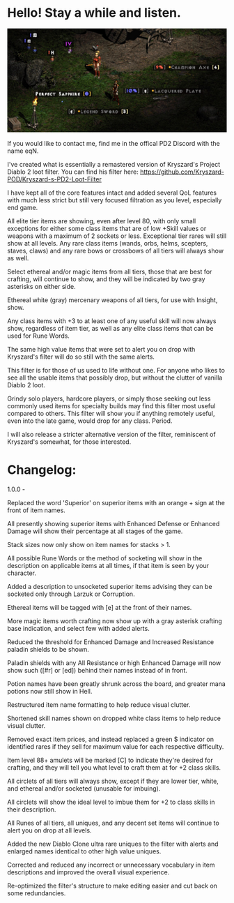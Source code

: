 # Hello! Stay a while and listen.

![Ground Loot](https://raw.githubusercontent.com/eqNj/eqN-PD2-Filter/Filter-Sub/Ground%20Loot.jpg)

If you would like to contact me, find me in the offical PD2 Discord with the name eqN.

I've created what is essentially a remastered version of Kryszard's Project Diablo 2 loot filter.
You can find his filter here:
https://github.com/Kryszard-POD/Kryszard-s-PD2-Loot-Filter

I have kept all of the core features intact and added several QoL features with much less strict but still very focused filtration as you level, especially end game.

All elite tier items are showing, even after level 80, with only small exceptions for either some class items that are of low +Skill values or weapons with a maximum of 2 sockets or less. Exceptional tier rares will still show at all levels. Any rare class items (wands, orbs, helms, scepters, staves, claws) and any rare bows or crossbows of all tiers will always show as well. 

Select ethereal and/or magic items from all tiers, those that are best for crafting, will continue to show, and they will be indicated by two gray asterisks on either side.

Ethereal white (gray) mercenary weapons of all tiers, for use with Insight, show.

Any class items with +3 to at least one of any useful skill will now always show, regardless of item tier, as well as any elite class items that can be used for Rune Words.

The same high value items that were set to alert you on drop with Kryszard's filter will do so still with the same alerts.

This filter is for those of us used to life without one. For anyone who likes to see all the usable items that possibly drop, but without the clutter of vanilla Diablo 2 loot.

Grindy solo players, hardcore players, or simply those seeking out less commonly used items for specialty builds may find this filter most useful compared to others. This filter will show you if anything remotely useful, even into the late game, would drop for any class. Period.

I will also release a stricter alternative version of the filter, reminiscent of Kryszard's somewhat, for those interested.

# Changelog:

1.0.0 -

Replaced the word 'Superior' on superior items with an orange + sign at the front of item names.

All presently showing superior items with Enhanced Defense or Enhanced Damage will show their percentage at all stages of the game.

Stack sizes now only show on item names for stacks > 1.

All possible Rune Words or the method of socketing will show in the description on applicable items at all times, if that item is seen by your character.

Added a description to unsocketed superior items advising they can be socketed only through Larzuk or Corruption.

Ethereal items will be tagged with [e] at the front of their names.

More magic items worth crafting now show up with a gray asterisk crafting base indication, and select few with added alerts.

Reduced the threshold for Enhanced Damage and Increased Resistance paladin shields to be shown.

Paladin shields with any All Resistance or high Enhanced Damage will now show such ([#r] or [ed]) behind their names instead of in front.

Potion names have been greatly shrunk across the board, and greater mana potions now still show in Hell.

Restructured item name formatting to help reduce visual clutter.

Shortened skill names shown on dropped white class items to help reduce visual clutter.

Removed exact item prices, and instead replaced a green $ indicator on identified rares if they sell for maximum value for each respective difficulty.

Item level 88+ amulets will be marked [C] to indicate they're desired for crafting, and they will tell you what level to craft them at for +2 class skills.

All circlets of all tiers will always show, except if they are lower tier, white, and ethereal and/or socketed (unusable for imbuing).

All circlets will show the ideal level to imbue them for +2 to class skills in their description.

All Runes of all tiers, all uniques, and any decent set items will continue to alert you on drop at all levels.

Added the new Diablo Clone ultra rare uniques to the filter with alerts and enlarged names identical to other high value uniques.

Corrected and reduced any incorrect or unnecessary vocabulary in item descriptions and improved the overall visual experience.

Re-optimized the filter's structure to make editing easier and cut back on some redundancies.
